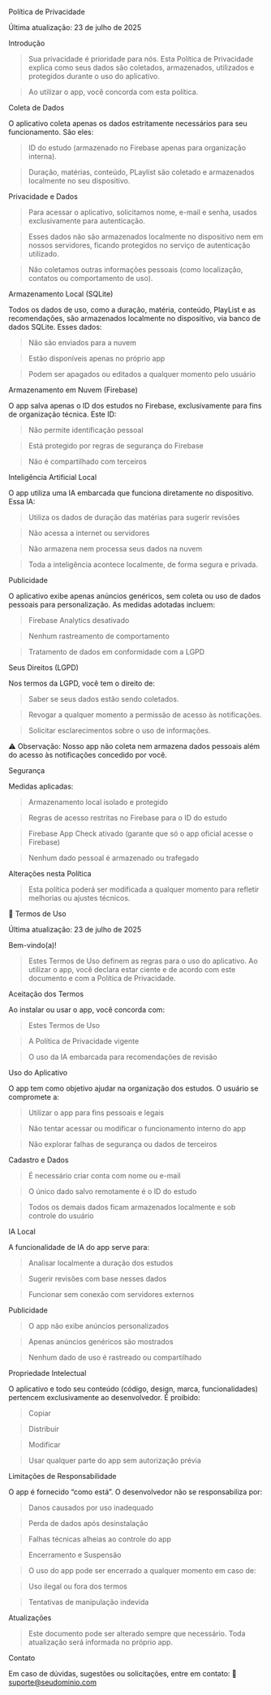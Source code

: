 Política de Privacidade

Última atualização: 23 de julho de 2025

Introdução

> Sua privacidade é prioridade para nós. Esta Política de Privacidade explica como seus dados são coletados, armazenados, utilizados e protegidos durante o uso do aplicativo.

> Ao utilizar o app, você concorda com esta política.

Coleta de Dados

O aplicativo coleta apenas os dados estritamente necessários para seu funcionamento. São eles:

> ID do estudo (armazenado no Firebase apenas para organização interna).

> Duração, matérias, conteúdo, PLaylist são coletado e armazenados localmente no seu dispositivo.

Privacidade e Dados

> Para acessar o aplicativo, solicitamos nome, e-mail e senha, usados exclusivamente para autenticação.

> Esses dados não são armazenados localmente no dispositivo nem em nossos servidores, ficando protegidos no serviço de autenticação utilizado.

> Não coletamos outras informações pessoais (como localização, contatos ou comportamento de uso).

Armazenamento Local (SQLite)

Todos os dados de uso, como a duração, matéria, conteúdo, PlayList e as recomendações, são armazenados localmente no dispositivo, via banco de dados SQLite. Esses dados:

> Não são enviados para a nuvem

> Estão disponíveis apenas no próprio app

> Podem ser apagados ou editados a qualquer momento pelo usuário

Armazenamento em Nuvem (Firebase)

O app salva apenas o ID dos estudos no Firebase, exclusivamente para fins de organização técnica. Este ID:

> Não permite identificação pessoal

> Está protegido por regras de segurança do Firebase

> Não é compartilhado com terceiros

Inteligência Artificial Local

O app utiliza uma IA embarcada que funciona diretamente no dispositivo. Essa IA:

> Utiliza os dados de duração das matérias para sugerir revisões

> Não acessa a internet ou servidores

> Não armazena nem processa seus dados na nuvem

> Toda a inteligência acontece localmente, de forma segura e privada.

Publicidade

O aplicativo exibe apenas anúncios genéricos, sem coleta ou uso de dados pessoais para personalização. As medidas adotadas incluem:

> Firebase Analytics desativado

> Nenhum rastreamento de comportamento

> Tratamento de dados em conformidade com a LGPD

Seus Direitos (LGPD)

Nos termos da LGPD, você tem o direito de:

> Saber se seus dados estão sendo coletados.

> Revogar a qualquer momento a permissão de acesso às notificações.

> Solicitar esclarecimentos sobre o uso de informações.

⚠️ Observação: Nosso app não coleta nem armazena dados pessoais além do acesso às notificações concedido por você.

Segurança

Medidas aplicadas:

> Armazenamento local isolado e protegido

> Regras de acesso restritas no Firebase para o ID do estudo

> Firebase App Check ativado (garante que só o app oficial acesse o Firebase)

> Nenhum dado pessoal é armazenado ou trafegado

Alterações nesta Política

> Esta política poderá ser modificada a qualquer momento para refletir melhorias ou ajustes técnicos.

📜 Termos de Uso

Última atualização: 23 de julho de 2025

Bem-vindo(a)!

> Estes Termos de Uso definem as regras para o uso do aplicativo. Ao utilizar o app, você declara estar ciente e de acordo com este documento e com a Política de Privacidade.

Aceitação dos Termos

Ao instalar ou usar o app, você concorda com:

> Estes Termos de Uso

> A Política de Privacidade vigente

> O uso da IA embarcada para recomendações de revisão

Uso do Aplicativo

O app tem como objetivo ajudar na organização dos estudos. O usuário se compromete a:

> Utilizar o app para fins pessoais e legais

> Não tentar acessar ou modificar o funcionamento interno do app

> Não explorar falhas de segurança ou dados de terceiros

Cadastro e Dados

> É necessário criar conta com nome ou e-mail

> O único dado salvo remotamente é o ID do estudo

> Todos os demais dados ficam armazenados localmente e sob controle do usuário

IA Local

A funcionalidade de IA do app serve para:

> Analisar localmente a duração dos estudos

> Sugerir revisões com base nesses dados

> Funcionar sem conexão com servidores externos

Publicidade

> O app não exibe anúncios personalizados

> Apenas anúncios genéricos são mostrados

> Nenhum dado de uso é rastreado ou compartilhado

Propriedade Intelectual

O aplicativo e todo seu conteúdo (código, design, marca, funcionalidades) pertencem exclusivamente ao desenvolvedor. É proibido:

> Copiar

> Distribuir

> Modificar

> Usar qualquer parte do app sem autorização prévia

Limitações de Responsabilidade

O app é fornecido “como está”. O desenvolvedor não se responsabiliza por:

> Danos causados por uso inadequado

> Perda de dados após desinstalação

> Falhas técnicas alheias ao controle do app

> Encerramento e Suspensão

> O uso do app pode ser encerrado a qualquer momento em caso de:

> Uso ilegal ou fora dos termos

> Tentativas de manipulação indevida

Atualizações

> Este documento pode ser alterado sempre que necessário. Toda atualização será informada no próprio app.

Contato

Em caso de dúvidas, sugestões ou solicitações, entre em contato:
📧 suporte@seudominio.com
